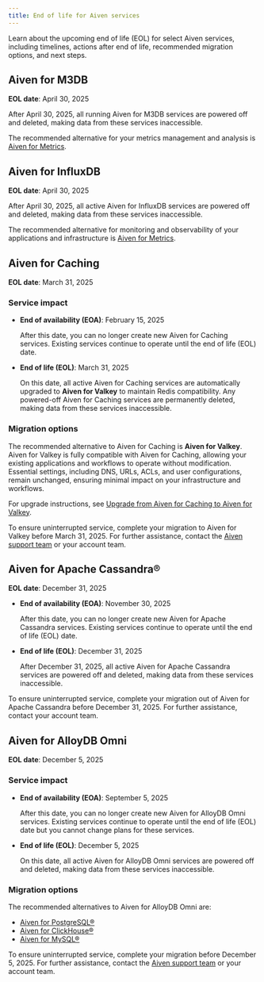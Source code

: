```yaml
---
title: End of life for Aiven services
---
```


Learn about the upcoming end of life (EOL) for select Aiven services, including timelines, actions after end of life, recommended migration options, and next steps.

## Aiven for M3DB

**EOL date**: April 30, 2025

After April 30, 2025, all running Aiven for M3DB
services are powered off and deleted, making data from these services inaccessible.

The recommended alternative for your metrics management and analysis is
[Aiven for Metrics](/docs/products/metrics).

## Aiven for InfluxDB

**EOL date**: April 30, 2025

After April 30, 2025, all active Aiven for InfluxDB services are powered off and
deleted, making data from these services inaccessible.

The recommended alternative for monitoring and observability of your applications and
infrastructure is [Aiven for Metrics](/docs/products/metrics).

## Aiven for Caching

**EOL date**: March 31, 2025

### Service impact

- **End of availability (EOA)**: February 15, 2025

  After this date, you can no longer create new Aiven for Caching services. Existing
  services continue to operate until the end of life (EOL) date.

- **End of life (EOL)**: March 31, 2025

  On this date, all active Aiven for Caching services are automatically upgraded
  to **Aiven for Valkey** to maintain Redis compatibility. Any powered-off Aiven for
  Caching services are permanently deleted, making data from these services
  inaccessible.

### Migration options

The recommended alternative to Aiven for Caching is **Aiven for Valkey**. Aiven for
Valkey is fully compatible with Aiven for Caching, allowing your existing applications
and workflows to operate without modification. Essential settings, including DNS, URLs,
ACLs, and user configurations, remain unchanged, ensuring minimal impact on your
infrastructure and workflows.

For upgrade instructions, see
[Upgrade from Aiven for Caching to Aiven for Valkey](/docs/products/caching/howto/upgrade-aiven-for-caching-to-valkey).

To ensure uninterrupted service, complete your migration to Aiven for Valkey before
March 31, 2025. For further assistance, contact the
[Aiven support team](mailto:support@aiven.io) or your account team.

## Aiven for Apache Cassandra®

**EOL date**: December 31, 2025

- **End of availability (EOA)**: November 30, 2025

  After this date, you can no longer create new Aiven for Apache Cassandra services.
  Existing services continue to operate until the end of life (EOL) date.

- **End of life (EOL)**: December 31, 2025

  After December 31, 2025, all active Aiven for Apache Cassandra services are powered off
  and deleted, making data from these services inaccessible.

To ensure uninterrupted service, complete your migration out of Aiven for Apache Cassandra
before December 31, 2025. For further assistance, contact your account team.

## Aiven for AlloyDB Omni

**EOL date**: December 5, 2025

### Service impact

- **End of availability (EOA)**: September 5, 2025

  After this date, you can no longer create new Aiven for AlloyDB Omni services. Existing
  services continue to operate until the end of life (EOL) date but you cannot change
  plans for these services.

- **End of life (EOL)**: December 5, 2025

  On this date, all active Aiven for AlloyDB Omni services are powered off and deleted,
  making data from these services inaccessible.

### Migration options

The recommended alternatives to Aiven for AlloyDB Omni are:

- [Aiven for PostgreSQL®](/docs/products/postgresql)
- [Aiven for ClickHouse®](/docs/products/clickhouse)
- [Aiven for MySQL®](/docs/products/mysql)

To ensure uninterrupted service, complete your migration before December 5, 2025.
For further assistance, contact the [Aiven support team](mailto:support@aiven.io) or your
account team.
